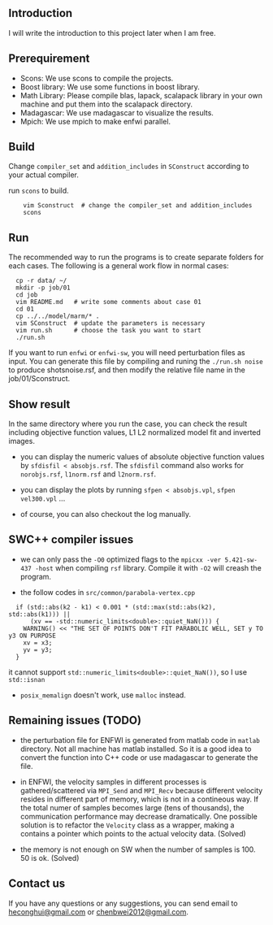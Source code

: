 ## Introduction
I will write the introduction to this project later when I am free.

## Prerequirement
- Scons: We use scons to compile the projects.
- Boost library: We use some functions in boost library.
- Math Library: Please compile blas, lapack, scalapack library in your own machine and put them into the scalapack directory.
- Madagascar: We use madagascar to visualize the results.
- Mpich:	We use mpich to make enfwi parallel.

## Build
Change `compiler_set` and `addition_includes` in `SConstruct` according to your
actual compiler.

run `scons` to build.

```
	vim Sconstruct	# change the compiler_set and addition_includes
	scons
```

## Run
The recommended way to run the programs is to create separate folders for each
cases. The following is a general work flow in normal cases:

```
  cp -r data/ ~/
  mkdir -p job/01
  cd job
  vim README.md   # write some comments about case 01
  cd 01
  cp ../../model/marm/* .
  vim SConstruct  # update the parameters is necessary
  vim run.sh      # choose the task you want to start
  ./run.sh				
```

If you want to run `enfwi` or `enfwi-sw`, you will need perturbation files as
input. You can generate this file by compiling and runing the `./run.sh noise` 
to produce shotsnoise.rsf, and then modify the relative file name in the job/01/Sconstruct.

## Show result
In the same directory where you run the case, you can check the result including
objective function values, L1 L2 normalized model fit and inverted images.

- you can display the numeric values of absolute objective function values by
  `sfdisfil < absobjs.rsf`. The `sfdisfil` command also works for `norobjs.rsf`,
  `l1norm.rsf` and `l2norm.rsf`.

- you can display the plots by running `sfpen < absobjs.vpl`, `sfpen vel300.vpl`
  ...

- of course, you can also checkout the log manually.

## SWC++ compiler issues
- we can only pass the `-O0` optimized flags to the `mpicxx -ver 5.421-sw-437 -host` when compiling `rsf` library. Compile it with `-O2` will creash the program.

- the follow codes in `src/common/parabola-vertex.cpp`

```
  if (std::abs(k2 - k1) < 0.001 * (std::max(std::abs(k2), std::abs(k1))) ||
      (xv == -std::numeric_limits<double>::quiet_NaN())) {
    WARNING() << "THE SET OF POINTS DON'T FIT PARABOLIC WELL, SET y TO y3 ON PURPOSE
    xv = x3;
    yv = y3;
  }
```

  it cannot support `std::numeric_limits<double>::quiet_NaN())`, so I use
  `std::isnan`

- `posix_memalign` doesn't work, use `malloc` instead.

## Remaining issues (TODO)
- the perturbation file for ENFWI is generated from matlab code in `matlab`
  directory. Not all machine has matlab installed. So it is a good idea to
  convert the function into C++ code or use madagascar to generate the file.

- in ENFWI, the velocity samples in different processes is gathered/scattered
  via `MPI_Send` and `MPI_Recv` because different velocity resides in different
  part of memory, which is not in a contineous way. If the total numer of
  samples becomes large (tens of thousands), the communication performance may
  decrease dramatically. One possible solution is to refactor the `Velocity`
  class as a wrapper, making a contains a pointer which points to the actual
  velocity data. (Solved)

- the memory is not enough on SW when the number of samples is 100. 50 is ok. (Solved)

## Contact us
If you have any questions or any suggestions, you can send email to heconghui@gmail.com or chenbwei2012@gmail.com.
